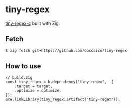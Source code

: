 # tiny-regex
[tiny-regex-c](https://github.com/kokke/tiny-regex-c) built with Zig.

## Fetch
```sh
$ zig fetch git+https://github.com/doccaico/tiny-regex
```

## How to use
```zig
// build.zig
const tiny_regex = b.dependency("tiny-regex", .{
    .target = target,
    .optimize = optimize,
});
exe.linkLibrary(tiny_regex.artifact("tiny-regex"));
```
